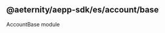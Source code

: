 <a id="module_@aeternity/aepp-sdk/es/account/base"></a>

## @aeternity/aepp-sdk/es/account/base
AccountBase module

